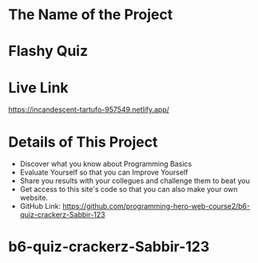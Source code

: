 # The Name of the Project

# Flashy Quiz

# Live Link
https://incandescent-tartufo-957549.netlify.app/

# Details of This Project
* Discover what you know about Programming Basics
* Evaluate Yourself so that you can Improve Yourself
* Share you results with your collegues and challenge them to beat you
* Get access to this site's code so that you can also make your own website. 
* GitHub Link: https://github.com/programming-hero-web-course2/b6-quiz-crackerz-Sabbir-123
# b6-quiz-crackerz-Sabbir-123
